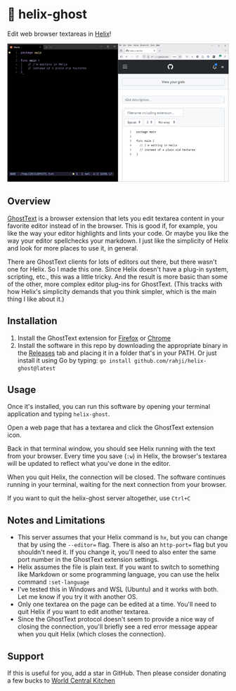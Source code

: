 # 👻 helix-ghost

Edit web browser textareas in [Helix](https://helix-editor.vercel.app/)!

![screenshot](screenshot.png)

## Overview

[GhostText](https://ghosttext.fregante.com/) is a browser extension that lets you edit textarea content in your
favorite editor instead of in the browser. This is good if, for example, you like
the way your editor highlights and lints your code. Or maybe you like the way your
editor spellchecks your markdown. I just like the simplicity of Helix and look for
more places to use it, in general.

There are GhostText clients for lots of editors out there, but there wasn't one for
Helix. So I made this one. Since Helix doesn't have a plug-in system, scripting, etc.,
this was a little tricky. And the result is more basic than some of the other, more
complex editor plug-ins for GhostText. (This tracks with how Helix's simplicity
demands that you think simpler, which is the main thing I like about it.)

## Installation

1. Install the GhostText extension for [Firefox](https://addons.mozilla.org/en-US/firefox/addon/ghosttext/) or
   [Chrome](https://chromewebstore.google.com/detail/ghosttext/godiecgffnchndlihlpaajjcplehddca?pli=1)
2. Install the software in this repo by downloading the appropriate binary in the [Releases](releases) tab and
   placing it in a folder that's in your PATH. Or just install it using Go by typing:
  `go install github.com/rahji/helix-ghost@latest`

## Usage

Once it's installed, you can run this software by opening your terminal application
and typing `helix-ghost`.

Open a web page that has a textarea and click the GhostText extension icon.

Back in that terminal window, you should see Helix running with the text from your browser.
Every time you save (`:w`) in Helix, the browser's textarea will be updated to reflect
what you've done in the editor.

When you quit Helix, the connection will be closed. The software continues running in your
terminal, waiting for the next connection from your browser.

If you want to quit the helix-ghost server altogether, use `Ctrl+C`

## Notes and Limitations

* This server assumes that your Helix command is `hx`, but you can change that by using the `--editor=` flag.
  There is also an `http-port=` flag but you shouldn't need it. If you change it, you'll need to also enter the
  same port number in the GhostText extension settings.
* Helix assumes the file is plain text. If you want to switch to something like Markdown or some programming
  language, you can use the helix command `:set-language`
* I've tested this in Windows and WSL (Ubuntu) and it works with both. Let me know if you try it with another OS.
* Only one textarea on the page can be edited at a time. You'll need to quit Helix if you want to
  edit another textarea.
* Since the GhostText protocol doesn't seem to provide a nice way of closing the connection, you'll
  briefly see a red error message appear when you quit Helix (which closes the connection).

## Support

If this is useful for you, add a star in GitHub. Then please consider donating a few bucks to
[World Central Kitchen](https://www.worldcentralkitchen.org/)
